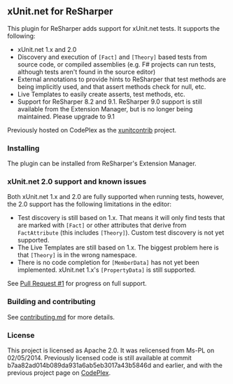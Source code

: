 ## xUnit.net for ReSharper

This plugin for ReSharper adds support for xUnit.net tests. It supports the following:

* xUnit.net 1.x and 2.0
* Discovery and execution of `[Fact]` and `[Theory]` based tests from source code, or compiled assemblies (e.g. F# projects can run tests, although tests aren't found in the source editor)
* External annotations to provide hints to ReSharper that test methods are being implicitly used, and that assert methods check for null, etc.
* Live Templates to easily create asserts, test methods, etc.
* Support for ReSharper 8.2 and 9.1. ReSharper 9.0 support is still available from the Extension Manager, but is no longer being maintained. Please upgrade to 9.1

Previously hosted on CodePlex as the [xunitcontrib](http://xunitcontrib.codeplex.com) project.

### Installing

The plugin can be installed from ReSharper's Extension Manager.

### xUnit.net 2.0 support and known issues

Both xUnit.net 1.x and 2.0 are fully supported when running tests, however, the 2.0 support has the following limitations in the editor:

* Test discovery is still based on 1.x. That means it will only find tests that are marked with `[Fact]` or other attributes that derive from `FactAttribute` (this includes `[Theory]`). Custom test discovery is not yet supported.
* The Live Templates are still based on 1.x. The biggest problem here is that `[Theory]` is in the wrong namespace.
* There is no code completion for `[MemberData]` has not yet been implemented. xUnit.net 1.x's `[PropertyData]` is still supported.

See [Pull Request #1](https://github.com/xunit/resharper-xunit/pull/1) for progress on full support.

### Building and contributing

See [contributing.md](contributing.md) for more details.

### License

This project is licensed as Apache 2.0. It was relicensed from Ms-PL on 02/05/2014. Previously licensed code is still available at commit b7aa82ad014b089da931a6ab5eb3017a43b5846d and earlier, and with the previous project page on [CodePlex](http://xunitcontrib.codeplex.com).
